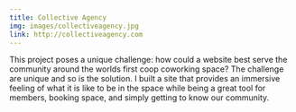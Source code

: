 ```yaml
---
title: Collective Agency
img: images/collectiveagency.jpg
link: http://collectiveagency.com
---
```

<p>This project poses a unique challenge: how could a website best serve the community around the worlds first coop coworking space? The challenge are unique and so is the solution. I built a site that provides an immersive feeling of what it is like to be in the space while being a great tool for members, booking space, and simply getting to know our community.</p>